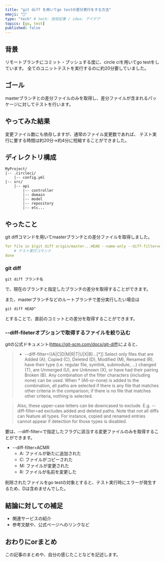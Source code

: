 ```yaml
---
title: "git diff を用いてgo testの差分実行をする方法"
emoji: "🙆"
type: "tech" # tech: 技術記事 / idea: アイデア
topics: [go, test]
published: false
---
```


## 背景
リモートブランチにコミット・プッシュする度に、circle ciを用いてgo testをしています。
全てのユニットテストを実行するのに約20分要していました。

## ゴール
masterブランチとの差分ファイルのみを取得し、差分ファイルが含まれるパッケージに対してテストを行います。

## やってみた結果
変更ファイル数にも依存しますが、通常のファイル変更数であれば、
テスト実行に要する時間は約20分→約4分に短縮することができました。

## ディレクトリ構成
```
MyProject/
|-- .circleci/
    |-- config.yml
|-- src/
    |-- api
        |-- controller
        |-- domain
        |-- model
        |-- repository
        |-- etc...

```

## やったこと
git diffコマンドを用いてmasterブランチとの差分ファイルを取得しました。
```yaml
for file in $(git diff origin/master...HEAD --name-only --diff-filter=ACMR | grep "\.go$"); do
    # テスト実行コマンド
done
```

### git diff
```
git diff ブランチ名
```
で、現在のブランチと指定したブランチの差分を取得することができます。

また、masterブランチなどのルートブランチで差分実行したい場合は
```
git diff HEAD^
```
とすることで、直前のコミットとの差分を取得することができます。


### --diff-fileterオプションで取得するファイルを絞り込む
gitの公式ドキュメント(https://git-scm.com/docs/git-diff)によると、
>- --diff-filter=[(A|C|D|M|R|T|U|X|B)…​[*]]
Select only files that are Added (A), Copied (C), Deleted (D), Modified (M), Renamed (R), have their type (i.e. regular file, symlink, submodule, …​) changed (T), are Unmerged (U), are Unknown (X), or have had their pairing Broken (B). Any combination of the filter characters (including none) can be used. When * (All-or-none) is added to the combination, all paths are selected if there is any file that matches other criteria in the comparison; if there is no file that matches other criteria, nothing is selected.

>Also, these upper-case letters can be downcased to exclude. E.g. --diff-filter=ad excludes added and deleted paths.
Note that not all diffs can feature all types. For instance, copied and renamed entries cannot appear if detection for those types is disabled.

要は、--diff-filter=で指定したフラグに該当する変更ファイルのみを取得することができます。
- --diff-filter=ACMR
    - A: ファイルが新たに追加された
    - C: ファイルがコピーされた
    - M: ファイルが変更された
    - R: ファイルが名前を変更した

削除されたファイルをgo testの対象とすると、テスト実行時にエラーが発生するため、Dは含めませんでした。

## 結論に対しての補足
- 関連サービスの紹介
- 参考文献や、公式ページへのリンクなど

## おわりにorまとめ
この記事のまとめや、自分の感じたことなどを記述します。